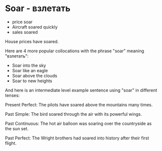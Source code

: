 # Soar - взлетать




- price soar
- Aircraft soared quickly
- sales soared

House prices have soared.

Here are 4 more popular collocations with the phrase "soar" meaning "взлетать":

- Soar into the sky
- Soar like an eagle
- Soar above the clouds
- Soar to new heights

And here is an intermediate level example sentence using "soar" in different tenses:

Present Perfect: The pilots have soared above the mountains many times.

Past Simple: The bird soared through the air with its powerful wings.

Past Continuous: The hot air balloon was soaring over the countryside as the sun set.

Past Perfect: The Wright brothers had soared into history after their first flight.